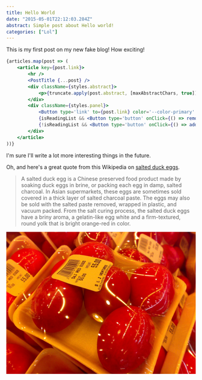 ```yaml
---
title: Hello World
date: "2015-05-01T22:12:03.284Z"
abstract: Simple post about Hello world!
categories: ["Lol"]
---
```


This is my first post on my new fake blog! How exciting!

```jsx
{articles.map(post => (
    <article key={post.link}>
        <hr />
        <PostTitle {...post} />
        <div className={styles.abstract}>
            <p>{truncate.apply(post.abstract, [maxAbstractChars, true])}</p>
        </div>
        <div className={styles.panel}>
            <Button type='link' to={post.link} color='--color-primary' opaque>Read on</Button>
            {isReadingList && <Button type='button' onClick={() => removeFromReadingList(post.title)} color='--color-primary' opaque={false}>Remove from list</Button>}
            {!isReadingList && <Button type='button' onClick={() => addToReadingList(post)} color='--color-primary' opaque={false}>Read later</Button>}
        </div>
    </article>
))}
```

I'm sure I'll write a lot more interesting things in the future.

Oh, and here's a great quote from this Wikipedia on
[salted duck eggs](http://en.wikipedia.org/wiki/Salted_duck_egg).

> A salted duck egg is a Chinese preserved food product made by soaking duck
> eggs in brine, or packing each egg in damp, salted charcoal. In Asian
> supermarkets, these eggs are sometimes sold covered in a thick layer of salted
> charcoal paste. The eggs may also be sold with the salted paste removed,
> wrapped in plastic, and vacuum packed. From the salt curing process, the
> salted duck eggs have a briny aroma, a gelatin-like egg white and a
> firm-textured, round yolk that is bright orange-red in color.

![Chinese Salty Egg](./salty_egg.jpg)
